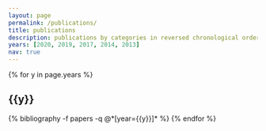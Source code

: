 ```yaml
---
layout: page
permalink: /publications/
title: publications
description: publications by categories in reversed chronological order.
years: [2020, 2019, 2017, 2014, 2013]
nav: true
---
```


<div class="publications">

{% for y in page.years %}
  <h2 class="year">{{y}}</h2>
  {% bibliography -f papers -q @*[year={{y}}]* %}
{% endfor %}

</div>
